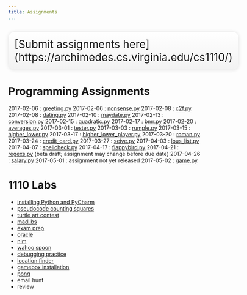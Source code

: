 ```yaml
---
title: Assignments
...
```


<div style="display:table; font-size:200%; margin: 1em auto; padding:1ex; box-shadow: 0 1px 10px rgba(0,0,0,.1); border: thin solid #eee; border-radius:1ex; background-image: linear-gradient(to bottom, #ffffff, #f2f2f2);">[Submit assignments here](https://archimedes.cs.virginia.edu/cs1110/)</div>

# Programming Assignments

<style type="text/css">
dl dd {
  display: inline;
  margin: 0;
}
dl dd:after{
  display: block;
  content: '';
}
dl dt{
  display: inline-block;
  min-width: 6em;
}
</style>


2017-02-06 
:    [greeting.py](w01-greeting.html) 
2017-02-06 
:    [nonsense.py](w01-nonsense.html) 
2017-02-08 
:    [c2f.py](w01-c2f.html) 
2017-02-08 
:    [dating.py](w01-dating.html) 
2017-02-10 
:    [maydate.py](w02-maydate.html) 
2017-02-13 
:    [conversion.py](w02-conversion.html) 
2017-02-15 
:    [quadratic.py](w02-quadratic.html) 
2017-02-17 
:    [bmr.py](w03-bmr.html) 
2017-02-20 
:    [averages.py](w03-averages.html) 
2017-03-01 
:    [tester.py](w04-tester.html) 
2017-03-03 
:    [rumple.py](w05-rumple.html) 
2017-03-15 
:    [higher_lower.py](w06-higher-lower.html) 
2017-03-17 
:    [higher_lower_player.py](w06-higher-lower2.html) 
2017-03-20 
:    [roman.py](w07-roman.html) 
2017-03-24 
:    [credit_card.py](w07-credit.html) 
2017-03-27 
:    [seive.py](w08-seive.html) 
2017-04-03 
:    [lous_list.py](w08-louslist.html) 
2017-04-07 
:    [spellcheck.py](w08-spellcheck.html) 
2017-04-17 
:    [flappybird.py](w10-game.html) 
2017-04-21 
:    [regexs.py](w10-re1.html)  (beta draft; assignment may change before due date)
2017-04-26 
:    [salary.py](w11-re2.html) 
2017-05-01 
:    assignment not yet released
2017-05-02 
:    [game.py](project.html) 


# 1110 Labs


-   [installing Python and PyCharm](lab01-installing.html)
-   [pseudocode counting squares](lab02-counting.html)
-   [turtle art contest](lab03-turtle.html)
-   [madlibs](lab04-madlib.html)
-   [exam prep](lab05-paper.html)
-   [oracle](lab06-magic.html)
-   [nim](lab07-nim.html)
-   [wahoo spoon](lab08-spoon.html)
-   [debugging practice](lab09-debug.html)
-   [location finder](lab10-wendys.html)
-   [gamebox installation](lab11-gamebox.html)
-   [pong](lab12-pong.html)
-   email hunt
-   review
